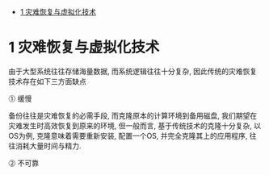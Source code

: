
<!-- @import "[TOC]" {cmd="toc" depthFrom=1 depthTo=6 orderedList=false} -->

<!-- code_chunk_output -->

* [1 灾难恢复与虚拟化技术](#1-灾难恢复与虚拟化技术)

<!-- /code_chunk_output -->

# 1 灾难恢复与虚拟化技术

由于大型系统往往存储海量数据, 而系统逻辑往往十分复杂, 因此传统的灾难恢复技术存在如下三方面缺点

⓵ 缓慢

备份往往是灾难恢复的必需手段, 而克隆原本的计算环境到备用磁盘, 我们期望在灾难发生时高效恢复到原来的环境, 但一般而言, 基于传统技术的克隆十分复杂, 以OS为例, 克隆意味着需要重新安装, 配置一个OS, 并完全克隆其上的应用程序, 往往消耗大量时间与精力.

⓶ 不可靠

